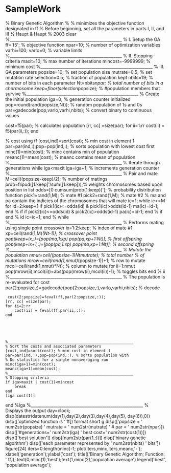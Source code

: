 # SampleWork
% Binary Genetic Algorithm
%
% minimizes the objective function designated in ff
% Before beginning, set all the parameters in parts I, II, and III
% Haupt & Haupt
% 2003
clear
%_______________________________________________________
% I. Setup the GA
ff='f5'; % objective function
npar=10; % number of optimization variables
varhi=100; varlo=0; % variable limits
%_______________________________________________________
% II. Stopping criteria
maxit=10; % max number of iterations
mincost=-9999999; % minimum cost
%_______________________________________________________
% III. GA parameters
popsize=10; % set population size
mutrate=0.5; % set mutation rate
selection=0.5; % fraction of population kept
nbits=19; % number of bits in each parameter
Nt=nbits*npar; % total number of bits in a chormosome
keep=floor(selection*popsize); % #population members that survive
%_______________________________________________________
% Create the initial population
iga=0; % generation counter initialized
pop=round(rand(popsize,Nt)); % random population of 1s and 0s
par=gadecode(pop,varlo,varhi,nbits); % convert binary to continuous values


cost=f5(par); % calculates population
[rr, cc] =size(par);
for ii=1:rr
    cost(ii) = f5(par(ii,:));
end

% cost using ff
[cost,ind]=sort(cost); % min cost in element 1
par=par(ind,:);pop=pop(ind,:); % sorts population with lowest cost first
minc(1)=min(cost); % minc contains min of population
meanc(1)=mean(cost); % meanc contains mean of population
%_______________________________________________________
% Iterate through generations
while iga<maxit
    iga=iga+1; % increments generation counter
    %_______________________________________________________
    % Pair and mate
    M=ceil((popsize-keep)/2); % number of matings
    prob=flipud([1:keep]'/sum([1:keep]));% weights chromosomes based upon position in list
    odds=[0 cumsum(prob(1:keep))']; % probability distribution function
    pick1=rand(1,M); % mate #1
    pick2=rand(1,M); % mate #2
    % ma and pa contain the indicies of the chromosomes that will mate
    ic=1;
    while ic<=M
        for id=2:keep+1
            if pick1(ic)<=odds(id) & pick1(ic)>odds(id-1)
                ma(ic)=id-1;
            end % if
            if pick2(ic)<=odds(id) & pick2(ic)>odds(id-1)
                pa(ic)=id-1;
            end % if
        end % id
        ic=ic+1;
    end % while
    %_______________________________________________________
    % Performs mating using single point crossover
    ix=1:2:keep; % index of mate #1
    xp=ceil(rand(1,M)*(Nt-1)); % crossover point  
    pop(keep+ix,:)=[pop(ma,1:xp) pop(pa,xp+1:Nt)];
    % first offspring
    pop(keep+ix+1,:)=[pop(pa,1:xp) pop(ma,xp+1:Nt)];
    % second offspring
    %_______________________________________________________
    % Mutate the population
    nmut=ceil((popsize-1)*Nt*mutrate); % total number
    % of mutations
    mrow=ceil(rand(1,nmut)*(popsize-1))+1; % row to mutate
    mcol=ceil(rand(1,nmut)*Nt); % column to mutate
    for ii=1:nmut
        pop(mrow(ii),mcol(ii))=abs(pop(mrow(ii),mcol(ii))-1);
        % toggles bits
    end % ii
    %_______________________________________________________
    % The population is re-evaluated for cost
    par(2:popsize,:)=gadecode(pop(2:popsize,:),varlo,varhi,nbits); % decode

    
     cost(2:popsize)=feval(ff,par(2:popsize,:));
    [rr, cc] =size(par);
    for ii=2:rr
        cost(ii) = feval(ff,par(ii,:));
    end
    
    
    
    
    
    %_______________________________________________________
    % Sort the costs and associated parameters
    [cost,ind]=sort(cost); % min cost in element 1
    par=par(ind,:);pop=pop(ind,:); % sorts population with
    % Do statistics for a single nonaveraging run
    minc(iga+1)=min(cost);
    meanc(iga+1)=mean(cost);
    %_______________________________________________________
    % Stopping criteria
    if iga>maxit | cost(1)<mincost
        break
    end
    [iga cost(1)]
end %iga
%_______________________________________________________
% Displays the output
day=clock;
disp(datestr(datenum(day(1),day(2),day(3),day(4),day(5), day(6)),0))
disp(['optimized function is ' ff])
format short g
disp(['popsize = ' num2str(popsize) ' mutrate = ' num2str(mutrate) ' # par = ' num2str(npar)])
disp(['#generations=' num2str(iga) ' best cost=' num2str(cost(1))])
disp(['best solution'])
disp([num2str(par(1,:))])
disp('binary genetic algorithm')
disp(['each parameter represented by ' num2str(nbits) ' bits'])
figure(24)
iters=0:length(minc)-1;
plot(iters,minc,iters,meanc,'-');
xlabel('generation');ylabel('cost');
title(['Binary Genetic Algorithm; Function: ' ff]);
text(0,minc(1),'best');text(1,minc(2),'population average')
legend('best', 'population average');
